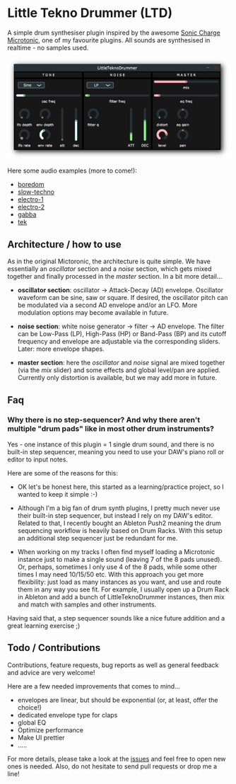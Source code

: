 # Little Tekno Drummer (LTD)

A simple drum synthesiser plugin inspired by the awesome [Sonic Charge Microtonic](https://soniccharge.com/microtonic), one of my favourite plugins. All sounds are synthesised in realtime - no samples used. 

![Screenshot](media/img/screenshot.png)

Here some audio examples (more to come!):

* [boredom](https://dfilaretti.github.io/assets/downloads/misc/LittleTeknoDrummer-examples/boredom.mp3)
* [slow-techno](https://dfilaretti.github.io/assets/downloads/misc/LittleTeknoDrummer-examples/slow-techno.mp3)
* [electro-1](https://dfilaretti.github.io/assets/downloads/misc/LittleTeknoDrummer-examples/electro-1.mp3)
* [electro-2](https://dfilaretti.github.io/assets/downloads/misc/LittleTeknoDrummer-examples/electro-2.mp3)
* [gabba](https://dfilaretti.github.io/assets/downloads/misc/LittleTeknoDrummer-examples/gabba.mp3)
* [tek](https://dfilaretti.github.io/assets/downloads/misc/LittleTeknoDrummer-examples/tek.mp3)

## Architecture / how to use

As in the original Mictoronic, the architecture is quite simple. 
We have essentially an _oscillator_ section and a _noise_ section, which gets mixed together and finally processed in the _master_ section. 
In a bit more detail...

* **oscillator section**: oscillator -> Attack-Decay (AD) envelope. Oscillator waveform can be sine, saw or square. If desired, the oscillator pitch can be modulated via a second AD envelope and/or an LFO. More modulation options may become available in future. 

* **noise section**: white noise generator -> filter -> AD envelope. The filter can be Low-Pass (LP), High-Pass (HP) or Band-Pass (BP) and its cutoff frequency and envelope are adjustable via the corresponding sliders. Later: more envelope shapes. 

* **master section**: here the _oscillator_ and _noise_ signal are mixed together (via the _mix_ slider) and some effects and global level/pan are applied. Currently only distortion is available, but we may add more in future. 

## Faq

### Why there is no step-sequencer? And why there aren't multiple "drum pads" like in most other drum instruments?

Yes - one instance of this plugin = 1 single drum sound, and there is no built-in step sequencer, meaning you need to use your DAW's piano roll or editor to input notes. 

Here are some of the reasons for this:

* OK let's be honest here, this started as a learning/practice project, so I wanted to keep it simple :-) 

* Although I'm a big fan of drum synth plugins, I pretty much never use their built-in step sequencer, but instead I rely on my DAW's editor. Related to that, I recently bought an Ableton Push2 meaning the drum sequencing workflow is heavily based on Drum Racks. With this setup an additional step sequencer just be redundant for me. 

* When working on my tracks I often find myself loading a Microtonic instance just to make a single sound (leaving 7 of the 8 pads unused). Or, perhaps, sometimes I only use 4 of the 8 pads, while some other times I may need 10/15/50 etc. With this approach you get more flexibility: just load as many instances as you want, and use and route them in any way you see fit. For example, I usually open up a Drum Rack in Ableton and add a bunch of LittleTeknoDrummer instances, then mix and match with samples and other instruments. 

Having said that, a step sequencer sounds like a nice future addition and a great learning exercise ;) 


## Todo / Contributions

Contributions, feature requests, bug reports as well as general feedback and advice are very welcome!

Here are a few needed improvements that comes to mind...

* envelopes are linear, but should be exponential (or, at least, offer the choice!) 
* dedicated envelope type for claps 
* global EQ
* Optimize performance
* Make UI prettier 
* ..... 

For more details, please take a look at the [issues](https://github.com/dfilaretti/LittleTeknoDrummer/issues) and feel free to open new ones is needed. 
Also, do not hesitate to send pull requests or drop me a line! 
